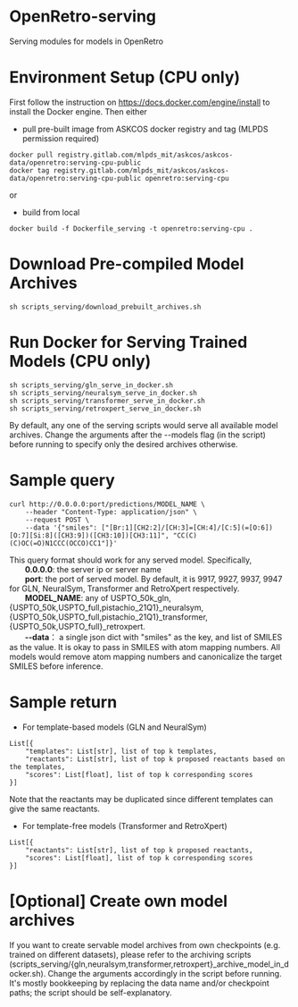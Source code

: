 # OpenRetro-serving
Serving modules for models in OpenRetro

# Environment Setup (CPU only)
First follow the instruction on https://docs.docker.com/engine/install
to install the Docker engine. Then either
* pull pre-built image from ASKCOS docker registry and tag (MLPDS permission required)
```
docker pull registry.gitlab.com/mlpds_mit/askcos/askcos-data/openretro:serving-cpu-public
docker tag registry.gitlab.com/mlpds_mit/askcos/askcos-data/openretro:serving-cpu-public openretro:serving-cpu
```
or
* build from local
```
docker build -f Dockerfile_serving -t openretro:serving-cpu .
```

# Download Pre-compiled Model Archives
```
sh scripts_serving/download_prebuilt_archives.sh
```

# Run Docker for Serving Trained Models (CPU only)
```
sh scripts_serving/gln_serve_in_docker.sh
sh scripts_serving/neuralsym_serve_in_docker.sh
sh scripts_serving/transformer_serve_in_docker.sh
sh scripts_serving/retroxpert_serve_in_docker.sh
```
By default, any one of the serving scripts would serve all available model archives.
Change the arguments after the --models flag (in the script) before running to specify only the desired archives otherwise.

# Sample query
```
curl http://0.0.0.0:port/predictions/MODEL_NAME \
    --header "Content-Type: application/json" \
    --request POST \
    --data '{"smiles": ["[Br:1][CH2:2]/[CH:3]=[CH:4]/[C:5](=[O:6])[O:7][Si:8]([CH3:9])([CH3:10])[CH3:11]", "CC(C)(C)OC(=O)N1CCC(OCCO)CC1"]}'
```

This query format should work for any served model. Specifically,  
  **0.0.0.0**: the server ip or server name  
  **port**: the port of served model.
By default, it is 9917, 9927, 9937, 9947 for GLN, NeuralSym, Transformer and RetroXpert respectively.  
  **MODEL_NAME**: any of USPTO_50k_gln, {USPTO_50k,USPTO_full,pistachio_21Q1}_neuralsym,
{USPTO_50k,USPTO_full,pistachio_21Q1}_transformer, {USPTO_50k,USPTO_full}_retroxpert.  
  **--data**： a single json dict with "smiles" as the key, and list of SMILES as the value.
It is okay to pass in SMILES with atom mapping numbers.
All models would remove atom mapping numbers and canonicalize the target SMILES before inference.

# Sample return
* For template-based models (GLN and NeuralSym)
```
List[{
    "templates": List[str], list of top k templates,
    "reactants": List[str], list of top k proposed reactants based on the templates,
    "scores": List[float], list of top k corresponding scores
}]
```
Note that the reactants may be duplicated since different templates can give the same reactants.

* For template-free models (Transformer and RetroXpert)
```
List[{
    "reactants": List[str], list of top k proposed reactants,
    "scores": List[float], list of top k corresponding scores
}]
```

# [Optional] Create own model archives
If you want to create servable model archives from own checkpoints (e.g. trained on different datasets),
please refer to the archiving scripts (scripts_serving/{gln,neuralsym,transformer,retroxpert}_archive_model_in_docker.sh).
Change the arguments accordingly in the script before running.
It's mostly bookkeeping by replacing the data name and/or checkpoint paths; the script should be self-explanatory.

